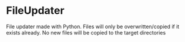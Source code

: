 # FileUpdater
 File updater made with Python. Files will only be overwritten/copied if it exists already. No new files will be copied to the target directories
